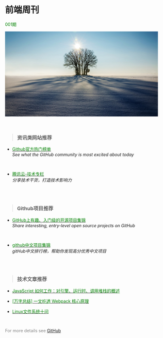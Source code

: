 # 前端周刊
<span style="color:#008000;">001期</span>

![](../static/001.jpg)

<br>

>### 资讯类网站推荐  

* [<span style="color:#008000;">Github官方热门榜单</span>](https://github.com/trending)  
  *See what the GitHub community is most excited about today*
<br>

* [<span style="color:#008000;">腾讯云-技术专栏</span>](https://cloud.tencent.com/developer/column)   
  <span style="font-size:14px;">*分享技术干货，打造技术影响力*</span>
<br>
<br>

>### Github项目推荐  

+ [<span style="color:#008000;">GitHub上有趣、入门级的开源项目集锦</span>](https://github.com/521xueweihan/HelloGitHub)  
  *Share interesting, entry-level open source projects on GitHub*
<br>

+ [<span style="color:#008000;">github中文项目集锦</span>](https://github.com/kon9chunkit/GitHub-Chinese-Top-Charts)  
  <span style="font-size:14px;">*gitHub中文排行榜，帮助你发现高分优秀中文项目*</span>
<br>
<br>

>### 技术文章推荐  

+ [<span style="color:#008000;">JavaScript 如何工作：对引擎、运行时、调用堆栈的概述</span>](https://juejin.cn/post/6844903510538993671)  

+ [<span style="color:#008000;">[万字总结] 一文吃透 Webpack 核心原理</span>](https://juejin.cn/post/6949040393165996040)    

+ [<span style="color:#008000;">Linux文件系统十问</span>](https://mp.weixin.qq.com/s/pOKjwl3ONPMPSRF6RSmvaw)    
<br>

<span style="color:#888888;">For more details see</span> [GitHub](https://github.com/xuebinWu/zvalley.github.i)

